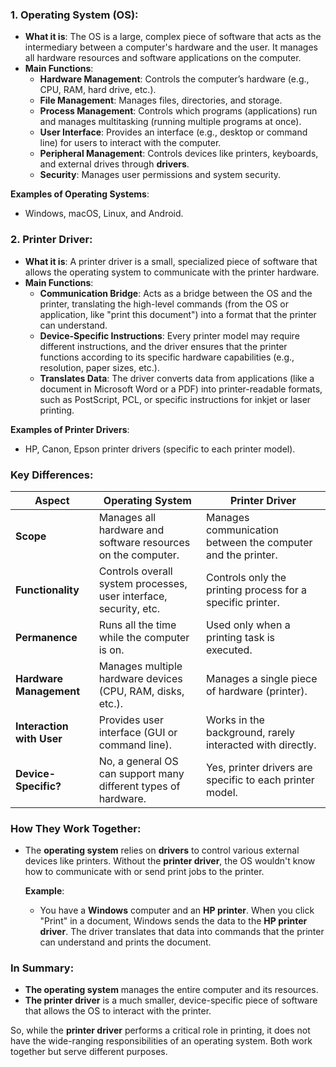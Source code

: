 ### 1. **Operating System (OS)**:
   - **What it is**: The OS is a large, complex piece of software that acts as the intermediary between a computer's hardware and the user. It manages all hardware resources and software applications on the computer.
   - **Main Functions**:
     - **Hardware Management**: Controls the computer’s hardware (e.g., CPU, RAM, hard drive, etc.).
     - **File Management**: Manages files, directories, and storage.
     - **Process Management**: Controls which programs (applications) run and manages multitasking (running multiple programs at once).
     - **User Interface**: Provides an interface (e.g., desktop or command line) for users to interact with the computer.
     - **Peripheral Management**: Controls devices like printers, keyboards, and external drives through **drivers**.
     - **Security**: Manages user permissions and system security.

   **Examples of Operating Systems**: 
   - Windows, macOS, Linux, and Android.

### 2. **Printer Driver**:
   - **What it is**: A printer driver is a small, specialized piece of software that allows the operating system to communicate with the printer hardware.
   - **Main Functions**:
     - **Communication Bridge**: Acts as a bridge between the OS and the printer, translating the high-level commands (from the OS or application, like "print this document") into a format that the printer can understand.
     - **Device-Specific Instructions**: Every printer model may require different instructions, and the driver ensures that the printer functions according to its specific hardware capabilities (e.g., resolution, paper sizes, etc.).
     - **Translates Data**: The driver converts data from applications (like a document in Microsoft Word or a PDF) into printer-readable formats, such as PostScript, PCL, or specific instructions for inkjet or laser printing.

   **Examples of Printer Drivers**:
   - HP, Canon, Epson printer drivers (specific to each printer model).

### Key Differences:

| **Aspect**            | **Operating System**                                           | **Printer Driver**                                         |
|-----------------------|---------------------------------------------------------------|------------------------------------------------------------|
| **Scope**             | Manages all hardware and software resources on the computer.   | Manages communication between the computer and the printer. |
| **Functionality**     | Controls overall system processes, user interface, security, etc. | Controls only the printing process for a specific printer.  |
| **Permanence**        | Runs all the time while the computer is on.                    | Used only when a printing task is executed.                 |
| **Hardware Management** | Manages multiple hardware devices (CPU, RAM, disks, etc.).    | Manages a single piece of hardware (printer).               |
| **Interaction with User** | Provides user interface (GUI or command line).              | Works in the background, rarely interacted with directly.    |
| **Device-Specific?**  | No, a general OS can support many different types of hardware. | Yes, printer drivers are specific to each printer model.     |

### How They Work Together:
- The **operating system** relies on **drivers** to control various external devices like printers. Without the **printer driver**, the OS wouldn't know how to communicate with or send print jobs to the printer.
  
  **Example**: 
  - You have a **Windows** computer and an **HP printer**. When you click "Print" in a document, Windows sends the data to the **HP printer driver**. The driver translates that data into commands that the printer can understand and prints the document.
  
### In Summary:
- **The operating system** manages the entire computer and its resources.
- **The printer driver** is a much smaller, device-specific piece of software that allows the OS to interact with the printer. 

So, while the **printer driver** performs a critical role in printing, it does not have the wide-ranging responsibilities of an operating system. Both work together but serve different purposes.
